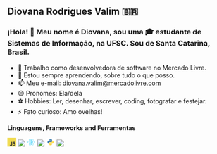 ## Diovana Rodrigues Valim :brazil:
### ¡Hola! 👋 Meu nome é Diovana, sou uma 🎓 estudante de Sistemas de Informação, na UFSC. Sou de Santa Catarina, Brasil. 

- 🔭 Trabalho como desenvolvedora de software no Mercado Livre.
- 🌱 Estou sempre aprendendo, sobre tudo o que posso.
- 📫 Meu e-mail: diovana.valim@mercadolivre.com
- 😄 Pronomes: Ela/dela
- ⚽ Hobbies: Ler, desenhar, escrever, coding, fotografar e festejar.
- ⚡ Fato curioso: Amo ovelhas! 

**Linguagens, Frameworks and Ferramentas**

<code><img height="20" src="https://raw.githubusercontent.com/github/explore/80688e429a7d4ef2fca1e82350fe8e3517d3494d/topics/javascript/javascript.png"></code>
<code><img height="20" src="(https://cdn-icons-png.flaticon.com/512/5968/5968381.png"></code>
<code><img height="20" src="https://raw.githubusercontent.com/github/explore/80688e429a7d4ef2fca1e82350fe8e3517d3494d/topics/react/react.png"></code>
<code><img height="20" src="https://cdn4.iconfinder.com/data/icons/logos-and-brands/512/285_R_Project_logo-512.png"></code>
<code><img height="20" src="https://raw.githubusercontent.com/github/explore/80688e429a7d4ef2fca1e82350fe8e3517d3494d/topics/python/python.png"></code>
<code><img height="20" src="https://www.ifpe.edu.br/campus/palmares/noticias/curso-de-extensao-em-java/javalogo.png"></code>
